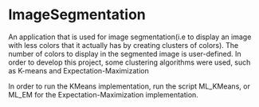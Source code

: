 ImageSegmentation
=================

An application that is used for image segmentation(i.e to display an image with less colors that it actually has by creating clusters of colors). The number of colors to display in the segmented image is user-defined.
In order to develop this project, some clustering algorithms were used, such as K-means and Expectation-Maximization

In order to run the KMeans implementation, run the script ML_KMeans, or ML_EM for the Expectation-Maximization implementation.

